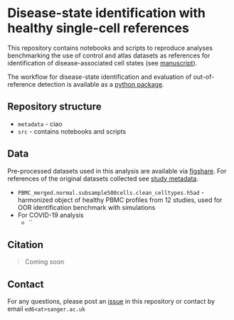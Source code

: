 # Disease-state identification with healthy single-cell references  

This repository contains notebooks and scripts to reproduce analyses benchmarking the use of control and atlas datasets as references for identification of disease-associated cell states (see [manuscript]()).

The workflow for disease-state identification and evaluation of out-of-reference detection is available as a [python package](https://github.com/emdann/oor_benchmark).

## Repository structure

- `metadata` - ciao
- `src` - contains notebooks and scripts 

## Data

Pre-processed datasets used in this analysis are available via [figshare](). For references of the original datasets collected see [study metadata](). 

- `PBMC_merged.normal.subsample500cells.clean_celltypes.h5ad` - harmonized object of healthy PBMC profiles from 12 studies, used for OOR identification benchmark with simulations
- For COVID-19 analysis
  - ``

 


## Citation

> Coming soon

## Contact

For any questions, please post an [issue](https://github.com/emdann/diff2atlas/issues?q=is%3Aissue+is%3Aopen+sort%3Aupdated-desc) in this repository or contact by email `ed6<at>sanger.ac.uk`


